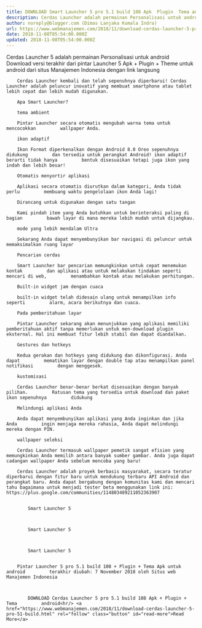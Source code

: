 ```yaml
---
title: DOWNLOAD Smart Launcher 5 pro 5.1 build 108 Apk  Plugin  Tema android
description: Cerdas Launcher adalah permainan Personalisasi untuk android Download versi
author: noreply@blogger.com (Dimas Lanjaka Kumala Indra)
url: https://www.webmanajemen.com/2018/11/download-cerdas-launcher-5-pro-51-build.html
date: 2018-11-08T05:54:00.000Z
updated: 2018-11-08T05:54:00.000Z
---
```


Cerdas Launcher 5                adalah permainan Personalisasi untuk android         
        Download versi terakhir dari                                     pintar Launcher 5                             Apk + Plugin + Theme untuk android dari                                     situs Manajemen Indonesia                             dengan link langsung     
    
        Cerdas Launcher kembali dan telah sepenuhnya diperbarui! Cerdas         Launcher adalah peluncur inovatif yang membuat smartphone atau tablet         lebih cepat dan lebih mudah digunakan.     
    
        Apa Smart Launcher?     
    
        tema ambient    
    
        Pintar Launcher secara otomatis mengubah warna tema untuk mencocokkan         wallpaper Anda.     
    
        ikon adaptif    
    
        Ikon Format diperkenalkan dengan Android 8.0 Oreo sepenuhnya didukung         dan tersedia untuk perangkat Android! ikon adaptif berarti tidak hanya         bentuk disesuaikan tetapi juga ikon yang indah dan lebih besar!     
    
        Otomatis menyortir aplikasi    
    
        Aplikasi secara otomatis diurutkan dalam kategori, Anda tidak perlu         membuang waktu pengelolaan ikon Anda lagi!     
    
        Dirancang untuk digunakan dengan satu tangan    
    
        Kami pindah item yang Anda butuhkan untuk berinteraksi paling di bagian         bawah layar di mana mereka lebih mudah untuk dijangkau.     
    
        mode yang lebih mendalam Ultra    
    
        Sekarang Anda dapat menyembunyikan bar navigasi di peluncur untuk         memaksimalkan ruang layar     
    
        Pencarian cerdas    
    
        Smart Launcher bar pencarian memungkinkan untuk cepat menemukan kontak         dan aplikasi atau untuk melakukan tindakan seperti mencari di web,         menambahkan kontak atau melakukan perhitungan.     
    
        Built-in widget jam dengan cuaca    
    
        built-in widget telah didesain ulang untuk menampilkan info seperti         alarm, acara berikutnya dan cuaca.     
    
        Pada pemberitahuan layar    
    
        Pintar Launcher sekarang akan menunjukkan yang aplikasi memiliki         pemberitahuan aktif tanpa memerlukan untuk men-download plugin         eksternal. Hal ini membuat fitur lebih stabil dan dapat diandalkan.     
    
        Gestures dan hotkeys    
    
        Kedua gerakan dan hotkeys yang didukung dan dikonfigurasi. Anda dapat         mematikan layar dengan double tap atau menampilkan panel notifikasi         dengan menggesek.     
    
        kustomisasi    
    
        Cerdas Launcher benar-benar berkat disesuaikan dengan banyak pilihan.         Ratusan tema yang tersedia untuk download dan paket ikon sepenuhnya         didukung     
    
        Melindungi aplikasi Anda    
    
        Anda dapat menyembunyikan aplikasi yang Anda inginkan dan jika Anda         ingin menjaga mereka rahasia, Anda dapat melindungi mereka dengan PIN.     
    
        wallpaper seleksi    
    
        Cerdas Launcher termasuk wallpaper pemetik sangat efisien yang         memungkinkan Anda memilih antara banyak sumber gambar. Anda juga dapat         cadangan wallpaper Anda sebelum mencoba yang baru!     
    
        Cerdas Launcher adalah proyek berbasis masyarakat, secara teratur         diperbarui dengan fitur baru untuk mendukung terbaru API Android dan         perangkat baru. Anda dapat bergabung dengan komunitas kami dan mencari         tahu bagaimana untuk menjadi tester beta menggunakan link ini:         https://plus.google.com/communities/114803489211052363907     
    
                                    
            Smart Launcher 5         
    
    
                                    
            Smart Launcher 5         
    
    
                                    
            Smart Launcher 5         
    
    
        Pintar Launcher 5 pro 5.1 build 108 + Plugin + Tema Apk untuk android         terakhir diubah: 7 November 2018 oleh Situs web Manajemen Indonesia     
    
    

            DOWNLOAD Cerdas Launcher 5 pro 5.1 build 108 Apk + Plugin + Tema         android<hr/> <a href="https://www.webmanajemen.com/2018/11/download-cerdas-launcher-5-pro-51-build.html" rel="follow" class="button" id="read-more">Read More</a>